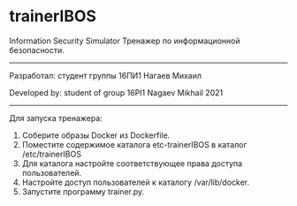 # trainerIBOS
Information Security Simulator
Тренажер по информационной безопасности.

----------------------------------------
Разработал: студент группы 16ПИ1 Нагаев Михаил

Developed by: student of group 16PI1 Nagaev Mikhail
2021

----------------------------------------
Для запуска тренажера:
1. Соберите образы Docker из Dockerfile.
2. Поместите содержимое каталога etc-trainerIBOS в каталог /etc/trainerIBOS
3. Для каталога настройте соответствующее права доступа пользователей.
4. Настройте доступ пользователей к каталогу /var/lib/docker.
5. Запустите программу trainer.py.

